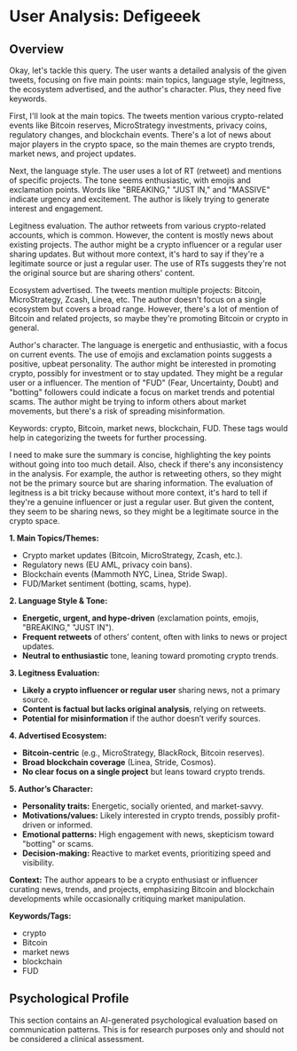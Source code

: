 # User Analysis: Defigeeek

## Overview

<think>
Okay, let's tackle this query. The user wants a detailed analysis of the given tweets, focusing on five main points: main topics, language style, legitness, the ecosystem advertised, and the author's character. Plus, they need five keywords.

First, I'll look at the main topics. The tweets mention various crypto-related events like Bitcoin reserves, MicroStrategy investments, privacy coins, regulatory changes, and blockchain events. There's a lot of news about major players in the crypto space, so the main themes are crypto trends, market news, and project updates.

Next, the language style. The user uses a lot of RT (retweet) and mentions of specific projects. The tone seems enthusiastic, with emojis and exclamation points. Words like "BREAKING," "JUST IN," and "MASSIVE" indicate urgency and excitement. The author is likely trying to generate interest and engagement.

Legitness evaluation. The author retweets from various crypto-related accounts, which is common. However, the content is mostly news about existing projects. The author might be a crypto influencer or a regular user sharing updates. But without more context, it's hard to say if they're a legitimate source or just a regular user. The use of RTs suggests they're not the original source but are sharing others' content.

Ecosystem advertised. The tweets mention multiple projects: Bitcoin, MicroStrategy, Zcash, Linea, etc. The author doesn't focus on a single ecosystem but covers a broad range. However, there's a lot of mention of Bitcoin and related projects, so maybe they're promoting Bitcoin or crypto in general.

Author's character. The language is energetic and enthusiastic, with a focus on current events. The use of emojis and exclamation points suggests a positive, upbeat personality. The author might be interested in promoting crypto, possibly for investment or to stay updated. They might be a regular user or a influencer. The mention of "FUD" (Fear, Uncertainty, Doubt) and "botting" followers could indicate a focus on market trends and potential scams. The author might be trying to inform others about market movements, but there's a risk of spreading misinformation.

Keywords: crypto, Bitcoin, market news, blockchain, FUD. These tags would help in categorizing the tweets for further processing.

I need to make sure the summary is concise, highlighting the key points without going into too much detail. Also, check if there's any inconsistency in the analysis. For example, the author is retweeting others, so they might not be the primary source but are sharing information. The evaluation of legitness is a bit tricky because without more context, it's hard to tell if they're a genuine influencer or just a regular user. But given the content, they seem to be sharing news, so they might be a legitimate source in the crypto space.
</think>

**1. Main Topics/Themes:**  
- Crypto market updates (Bitcoin, MicroStrategy, Zcash, etc.).  
- Regulatory news (EU AML, privacy coin bans).  
- Blockchain events (Mammoth NYC, Linea, Stride Swap).  
- FUD/Market sentiment (botting, scams, hype).  

**2. Language Style & Tone:**  
- **Energetic, urgent, and hype-driven** (exclamation points, emojis, "BREAKING," "JUST IN").  
- **Frequent retweets** of others’ content, often with links to news or project updates.  
- **Neutral to enthusiastic** tone, leaning toward promoting crypto trends.  

**3. Legitness Evaluation:**  
- **Likely a crypto influencer or regular user** sharing news, not a primary source.  
- **Content is factual but lacks original analysis**, relying on retweets.  
- **Potential for misinformation** if the author doesn’t verify sources.  

**4. Advertised Ecosystem:**  
- **Bitcoin-centric** (e.g., MicroStrategy, BlackRock, Bitcoin reserves).  
- **Broad blockchain coverage** (Linea, Stride, Cosmos).  
- **No clear focus on a single project** but leans toward crypto trends.  

**5. Author’s Character:**  
- **Personality traits:** Energetic, socially oriented, and market-savvy.  
- **Motivations/values:** Likely interested in crypto trends, possibly profit-driven or informed.  
- **Emotional patterns:** High engagement with news, skepticism toward "botting" or scams.  
- **Decision-making:** Reactive to market events, prioritizing speed and visibility.  

**Context:** The author appears to be a crypto enthusiast or influencer curating news, trends, and projects, emphasizing Bitcoin and blockchain developments while occasionally critiquing market manipulation.  

**Keywords/Tags:**  
- crypto  
- Bitcoin  
- market news  
- blockchain  
- FUD

## Psychological Profile

This section contains an AI-generated psychological evaluation based on communication patterns. This is for research purposes only and should not be considered a clinical assessment.